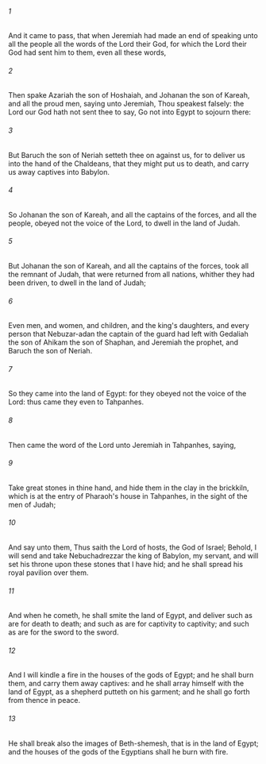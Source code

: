 ###### 1
And it came to pass, that when Jeremiah had made an end of speaking unto all the people all the words of the Lord their God, for which the Lord their God had sent him to them, even all these words,

###### 2
Then spake Azariah the son of Hoshaiah, and Johanan the son of Kareah, and all the proud men, saying unto Jeremiah, Thou speakest falsely: the Lord our God hath not sent thee to say, Go not into Egypt to sojourn there:

###### 3
But Baruch the son of Neriah setteth thee on against us, for to deliver us into the hand of the Chaldeans, that they might put us to death, and carry us away captives into Babylon.

###### 4
So Johanan the son of Kareah, and all the captains of the forces, and all the people, obeyed not the voice of the Lord, to dwell in the land of Judah.

###### 5
But Johanan the son of Kareah, and all the captains of the forces, took all the remnant of Judah, that were returned from all nations, whither they had been driven, to dwell in the land of Judah;

###### 6
Even men, and women, and children, and the king's daughters, and every person that Nebuzar-adan the captain of the guard had left with Gedaliah the son of Ahikam the son of Shaphan, and Jeremiah the prophet, and Baruch the son of Neriah.

###### 7
So they came into the land of Egypt: for they obeyed not the voice of the Lord: thus came they even to Tahpanhes.

###### 8
Then came the word of the Lord unto Jeremiah in Tahpanhes, saying,

###### 9
Take great stones in thine hand, and hide them in the clay in the brickkiln, which is at the entry of Pharaoh's house in Tahpanhes, in the sight of the men of Judah;

###### 10
And say unto them, Thus saith the Lord of hosts, the God of Israel; Behold, I will send and take Nebuchadrezzar the king of Babylon, my servant, and will set his throne upon these stones that I have hid; and he shall spread his royal pavilion over them.

###### 11
And when he cometh, he shall smite the land of Egypt, and deliver such as are for death to death; and such as are for captivity to captivity; and such as are for the sword to the sword.

###### 12
And I will kindle a fire in the houses of the gods of Egypt; and he shall burn them, and carry them away captives: and he shall array himself with the land of Egypt, as a shepherd putteth on his garment; and he shall go forth from thence in peace.

###### 13
He shall break also the images of Beth-shemesh, that is in the land of Egypt; and the houses of the gods of the Egyptians shall he burn with fire.

